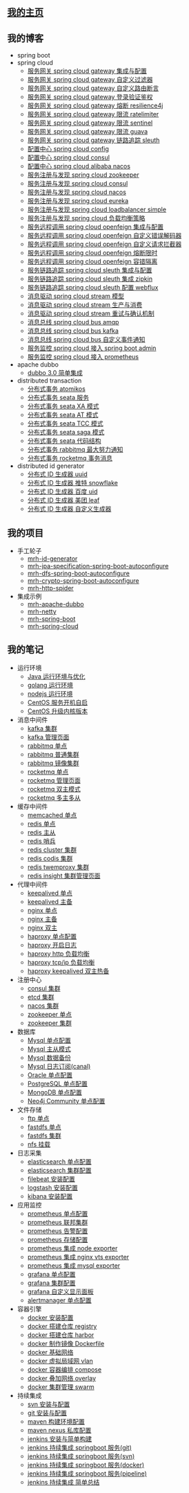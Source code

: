 
## [我的主页](https://zfhlm.github.io)

## 我的博客

  * spring boot
  * spring cloud
    * [服务网关 spring cloud gateway 集成与配置](https://github.com/zfhlm/zfhlm.github.io/blob/main/blog/microservice/springcloud/gateway/Part01%20spring%20cloud%20gateway%20%E9%9B%86%E6%88%90%E4%B8%8E%E9%85%8D%E7%BD%AE.md)
    * [服务网关 spring cloud gateway 自定义过滤器](https://github.com/zfhlm/zfhlm.github.io/blob/main/blog/microservice/springcloud/gateway/Part02%20spring%20cloud%20gateway%20%E8%87%AA%E5%AE%9A%E4%B9%89%E8%BF%87%E6%BB%A4%E5%99%A8.md)
    * [服务网关 spring cloud gateway 自定义路由断言](https://github.com/zfhlm/zfhlm.github.io/blob/main/blog/microservice/springcloud/gateway/Part03%20spring%20cloud%20gateway%20%E8%87%AA%E5%AE%9A%E4%B9%89%E8%B7%AF%E7%94%B1%E6%96%AD%E8%A8%80.md)
    * [服务网关 spring cloud gateway 登录验证鉴权](https://github.com/zfhlm/zfhlm.github.io/blob/main/blog/microservice/springcloud/gateway/Part04%20spring%20cloud%20gateway%20%E7%99%BB%E5%BD%95%E9%AA%8C%E8%AF%81%E9%89%B4%E6%9D%83.md)
    * [服务网关 spring cloud gateway 熔断 resilience4j](https://github.com/zfhlm/zfhlm.github.io/blob/main/blog/microservice/springcloud/gateway/Part05%20spring%20cloud%20gateway%20%E7%86%94%E6%96%AD%20resilience4j.md)
    * [服务网关 spring cloud gateway 限流 ratelimiter](https://github.com/zfhlm/zfhlm.github.io/blob/main/blog/microservice/springcloud/gateway/Part06%20spring%20cloud%20gateway%20%E9%99%90%E6%B5%81%20ratelimiter.md)
    * [服务网关 spring cloud gateway 限流 sentinel](https://github.com/zfhlm/zfhlm.github.io/blob/main/blog/microservice/springcloud/gateway/Part07%20spring%20cloud%20gateway%20%E9%99%90%E6%B5%81%20sentinel.md)
    * [服务网关 spring cloud gateway 限流 guava](https://github.com/zfhlm/zfhlm.github.io/blob/main/blog/microservice/springcloud/gateway/Part08%20spring%20cloud%20gateway%20%E9%99%90%E6%B5%81%20guava.md)
    * [服务网关 spring cloud gateway 链路追踪 sleuth](https://github.com/zfhlm/zfhlm.github.io/blob/main/blog/microservice/springcloud/gateway/Part09%20spring%20cloud%20gateway%20%E9%93%BE%E8%B7%AF%E8%BF%BD%E8%B8%AA%20sleuth.md)
    * [配置中心 spring cloud config](https://github.com/zfhlm/zfhlm.github.io/blob/main/blog/microservice/springcloud/config/Part01%20spring%20cloud%20config%20%E9%85%8D%E7%BD%AE%E4%B8%AD%E5%BF%83.md)
    * [配置中心 spring cloud consul](https://github.com/zfhlm/zfhlm.github.io/blob/main/blog/microservice/springcloud/config/Part02%20spring%20cloud%20consul%20%E9%85%8D%E7%BD%AE%E4%B8%AD%E5%BF%83.md)
    * [配置中心 spring cloud alibaba nacos](https://github.com/zfhlm/zfhlm.github.io/blob/main/blog/microservice/springcloud/config/Part03%20spring%20cloud%20alibaba%20nacos%20%E9%85%8D%E7%BD%AE%E4%B8%AD%E5%BF%83.md)
    * [服务注册与发现 spring cloud zookeeper](https://github.com/zfhlm/zfhlm.github.io/blob/main/blog/microservice/springcloud/discovery/Part01%20spring%20cloud%20discovery%20%E6%B3%A8%E5%86%8C%E4%B8%AD%E5%BF%83%20zookeeper.md)
    * [服务注册与发现 spring cloud consul](https://github.com/zfhlm/zfhlm.github.io/blob/main/blog/microservice/springcloud/discovery/Part02%20spring%20cloud%20discovery%20%E6%B3%A8%E5%86%8C%E4%B8%AD%E5%BF%83%20consul.md)
    * [服务注册与发现 spring cloud nacos](https://github.com/zfhlm/zfhlm.github.io/blob/main/blog/microservice/springcloud/discovery/Part03%20spring%20cloud%20discovery%20%E6%B3%A8%E5%86%8C%E4%B8%AD%E5%BF%83%20nacos.md)
    * [服务注册与发现 spring cloud eureka](https://github.com/zfhlm/zfhlm.github.io/blob/main/blog/microservice/springcloud/discovery/Part04%20spring%20cloud%20discovery%20%E6%B3%A8%E5%86%8C%E4%B8%AD%E5%BF%83%20eureka.md)
    * [服务注册与发现 spring cloud loadbalancer simple](https://github.com/zfhlm/zfhlm.github.io/blob/main/blog/microservice/springcloud/discovery/Part05%20spring%20cloud%20discovery%20%E6%97%A0%E6%B3%A8%E5%86%8C%E4%B8%AD%E5%BF%83.md)
    * [服务注册与发现 spring cloud 负载均衡策略](https://github.com/zfhlm/zfhlm.github.io/blob/main/blog/microservice/springcloud/discovery/Part06%20spring%20cloud%20discovery%20%E8%87%AA%E5%AE%9A%E4%B9%89%E8%B4%9F%E8%BD%BD%E5%9D%87%E8%A1%A1%E7%AD%96%E7%95%A5.md)
    * [服务远程调用 spring cloud openfeign 集成与配置](https://github.com/zfhlm/zfhlm.github.io/blob/main/blog/microservice/springcloud/openfeign/Part01%20spring%20cloud%20openfeign%20%E9%9B%86%E6%88%90%E4%B8%8E%E9%85%8D%E7%BD%AE.md)
    * [服务远程调用 spring cloud openfeign 自定义错误解码器](https://github.com/zfhlm/zfhlm.github.io/blob/main/blog/microservice/springcloud/openfeign/Part02%20spring%20cloud%20openfeign%20%E8%87%AA%E5%AE%9A%E4%B9%89%E9%94%99%E8%AF%AF%E8%A7%A3%E7%A0%81%E5%99%A8.md)
    * [服务远程调用 spring cloud openfeign 自定义请求拦截器](https://github.com/zfhlm/zfhlm.github.io/blob/main/blog/microservice/springcloud/openfeign/Part03%20spring%20cloud%20openfeign%20%E8%87%AA%E5%AE%9A%E4%B9%89%E8%AF%B7%E6%B1%82%E6%8B%A6%E6%88%AA%E5%99%A8.md)
    * [服务远程调用 spring cloud openfeign 熔断限时](https://github.com/zfhlm/zfhlm.github.io/blob/main/blog/microservice/springcloud/openfeign/Part04%20spring%20cloud%20openfeign%20%E6%9C%8D%E5%8A%A1%E7%86%94%E6%96%AD%E9%99%90%E6%97%B6.md)
    * [服务远程调用 spring cloud openfeign 容错隔离](https://github.com/zfhlm/zfhlm.github.io/blob/main/blog/microservice/springcloud/openfeign/Part05%20spring%20cloud%20openfeign%20%E6%9C%8D%E5%8A%A1%E5%AE%B9%E9%94%99%E9%9A%94%E7%A6%BB.md)
    * [服务链路追踪 spring cloud sleuth 集成与配置](https://github.com/zfhlm/zfhlm.github.io/blob/main/blog/microservice/springcloud/sleuth/Part01%20spring%20cloud%20sleuth%20%E9%9B%86%E6%88%90%E4%B8%8E%E9%85%8D%E7%BD%AE.md)
    * [服务链路追踪 spring cloud sleuth 集成 zipkin](https://github.com/zfhlm/zfhlm.github.io/blob/main/blog/microservice/springcloud/sleuth/Part02%20spring%20cloud%20sleuth%20%E9%9B%86%E6%88%90%20zipkin.md)
    * [服务链路追踪 spring cloud sleuth 配置 webflux](https://github.com/zfhlm/zfhlm.github.io/blob/main/blog/microservice/springcloud/sleuth/Part03%20spring%20cloud%20sleuth%20%E9%85%8D%E7%BD%AE%20webflux.md)
    * [消息驱动 spring cloud stream 模型](https://github.com/zfhlm/zfhlm.github.io/blob/main/blog/microservice/springcloud/stream/Part01%20spring%20cloud%20stream%20%E6%A8%A1%E5%9E%8B.md)
    * [消息驱动 spring cloud stream 生产与消费](https://github.com/zfhlm/zfhlm.github.io/blob/main/blog/microservice/springcloud/stream/Part02%20spring%20cloud%20stream%20%E7%94%9F%E4%BA%A7%E4%B8%8E%E6%B6%88%E8%B4%B9.md)
    * [消息驱动 spring cloud stream 重试与确认机制](https://github.com/zfhlm/zfhlm.github.io/blob/main/blog/microservice/springcloud/stream/Part03%20spring%20cloud%20stream%20%E9%87%8D%E8%AF%95%E4%B8%8E%E7%A1%AE%E8%AE%A4%E6%9C%BA%E5%88%B6.md)
    * [消息总线 spring cloud bus amqp](https://github.com/zfhlm/zfhlm.github.io/blob/main/blog/microservice/springcloud/bus/Part01%20spring%20cloud%20bus%20%E6%B6%88%E6%81%AF%E6%80%BB%E7%BA%BF%20amqp.md)
    * [消息总线 spring cloud bus kafka](https://github.com/zfhlm/zfhlm.github.io/blob/main/blog/microservice/springcloud/bus/Part02%20spring%20cloud%20bus%20%E6%B6%88%E6%81%AF%E6%80%BB%E7%BA%BF%20kafka.md)
    * [消息总线 spring cloud bus 自定义事件通知](https://github.com/zfhlm/zfhlm.github.io/blob/main/blog/microservice/springcloud/bus/Part03%20spring%20cloud%20bus%20%E8%87%AA%E5%AE%9A%E4%B9%89%E4%BA%8B%E4%BB%B6%E9%80%9A%E7%9F%A5.md)
    * [服务监控 spring cloud 接入 spring boot admin](https://github.com/zfhlm/zfhlm.github.io/blob/main/blog/microservice/springcloud/monitor/Part01%20spring%20cloud%20%E6%9C%8D%E5%8A%A1%E7%9B%91%E6%8E%A7%20springbootadmin.md)
    * [服务监控 spring cloud 接入 prometheus](https://github.com/zfhlm/zfhlm.github.io/blob/main/blog/microservice/springcloud/monitor/Part02%20spring%20cloud%20%E6%9C%8D%E5%8A%A1%E7%9B%91%E6%8E%A7%20prometheus.md)
  * apache dubbo
    * [dubbo 3.0 简单集成](https://github.com/zfhlm/zfhlm.github.io/blob/main/blog/microservice/dubbo/Part01%20dubbo%203.0%20%E7%AE%80%E5%8D%95%E9%9B%86%E6%88%90.md)
  * distributed transaction
    * [分布式事务 atomikos](https://github.com/zfhlm/zfhlm.github.io/blob/main/blog/microservice/transaction/Part01%20%E5%88%86%E5%B8%83%E5%BC%8F%E4%BA%8B%E5%8A%A1%20atomikos.md)
    * [分布式事务 seata 服务](https://github.com/zfhlm/zfhlm.github.io/blob/main/blog/microservice/transaction/Part02%20%E5%88%86%E5%B8%83%E5%BC%8F%E4%BA%8B%E5%8A%A1%20seata%20%E6%9C%8D%E5%8A%A1.md)
    * [分布式事务 seata XA 模式](https://github.com/zfhlm/zfhlm.github.io/blob/main/blog/microservice/transaction/Part03%20%E5%88%86%E5%B8%83%E5%BC%8F%E4%BA%8B%E5%8A%A1%20seata%20XA%E6%A8%A1%E5%BC%8F.md)
    * [分布式事务 seata AT 模式](https://github.com/zfhlm/zfhlm.github.io/blob/main/blog/microservice/transaction/Part04%20%E5%88%86%E5%B8%83%E5%BC%8F%E4%BA%8B%E5%8A%A1%20seata%20AT%E6%A8%A1%E5%BC%8F.md)
    * [分布式事务 seata TCC 模式](https://github.com/zfhlm/zfhlm.github.io/blob/main/blog/microservice/transaction/Part05%20%E5%88%86%E5%B8%83%E5%BC%8F%E4%BA%8B%E5%8A%A1%20seata%20TCC%E6%A8%A1%E5%BC%8F.md)
    * [分布式事务 seata saga 模式](https://github.com/zfhlm/zfhlm.github.io/blob/main/blog/microservice/transaction/Part06%20%E5%88%86%E5%B8%83%E5%BC%8F%E4%BA%8B%E5%8A%A1%20seata%20saga%E6%A8%A1%E5%BC%8F.md)
    * [分布式事务 seata 代码结构](https://github.com/zfhlm/zfhlm.github.io/blob/main/blog/microservice/transaction/Part07%20%E5%88%86%E5%B8%83%E5%BC%8F%E4%BA%8B%E5%8A%A1%20seata%20%E4%BB%A3%E7%A0%81%E7%BB%93%E6%9E%84.md)
    * [分布式事务 rabbitmq 最大努力通知](https://github.com/zfhlm/zfhlm.github.io/blob/main/blog/microservice/transaction/Part08%20%E5%88%86%E5%B8%83%E5%BC%8F%E4%BA%8B%E5%8A%A1%20rabbitmq%20%E6%9C%80%E5%A4%A7%E5%8A%AA%E5%8A%9B%E9%80%9A%E7%9F%A5.md)
    * [分布式事务 rocketmq 事务消息](https://github.com/zfhlm/zfhlm.github.io/blob/main/blog/microservice/transaction/Part09%20%E5%88%86%E5%B8%83%E5%BC%8F%E4%BA%8B%E5%8A%A1%20rocketmq%20%E4%BA%8B%E5%8A%A1%E6%B6%88%E6%81%AF.md)
  * distributed id generator
    * [分布式 ID 生成器 uuid](https://github.com/zfhlm/zfhlm.github.io/blob/main/blog/microservice/id/generator/Part01%20%E5%88%86%E5%B8%83%E5%BC%8F%20ID%20%E7%94%9F%E6%88%90%E5%99%A8%20uuid.md)
    * [分布式 ID 生成器 推特 snowflake](https://github.com/zfhlm/zfhlm.github.io/blob/main/blog/microservice/id/generator/Part02%20%E5%88%86%E5%B8%83%E5%BC%8F%20ID%20%E7%94%9F%E6%88%90%E5%99%A8%20%E6%8E%A8%E7%89%B9%20snowflake.md)
    * [分布式 ID 生成器 百度 uid](https://github.com/zfhlm/zfhlm.github.io/blob/main/blog/microservice/id/generator/Part03%20%E5%88%86%E5%B8%83%E5%BC%8F%20ID%20%E7%94%9F%E6%88%90%E5%99%A8%20%E7%99%BE%E5%BA%A6%20uid.md)
    * [分布式 ID 生成器 美团 leaf](https://github.com/zfhlm/zfhlm.github.io/blob/main/blog/microservice/id/generator/Part04%20%E5%88%86%E5%B8%83%E5%BC%8F%20ID%20%E7%94%9F%E6%88%90%E5%99%A8%20%E7%BE%8E%E5%9B%A2%20leaf.md)
    * [分布式 ID 生成器 自定义生成器](https://github.com/zfhlm/zfhlm.github.io/blob/main/blog/microservice/id/generator/Part05%20%E5%88%86%E5%B8%83%E5%BC%8F%20ID%20%E7%94%9F%E6%88%90%E5%99%A8%20%E8%87%AA%E5%AE%9A%E4%B9%89%E7%94%9F%E6%88%90%E5%99%A8.md)

## 我的项目

  * 手工轮子
    * [mrh-id-generator](https://github.com/zfhlm/mrh-id-generator)
    * [mrh-jpa-specification-spring-boot-autoconfigure](https://github.com/zfhlm/mrh-jpa-specification-spring-boot-autoconfigure)
    * [mrh-dfs-spring-boot-autoconfigure](https://github.com/zfhlm/mrh-dfs-spring-boot-autoconfigure)
    * [mrh-crypto-spring-boot-autoconfigure](https://github.com/zfhlm/mrh-crypto-spring-boot-autoconfigure)
    * [mrh-http-spider](https://github.com/zfhlm/mrh-http-spider)
  * 集成示例
    * [mrh-apache-dubbo](https://github.com/zfhlm/mrh-example/tree/main/mrh-apache-dubbo)
    * [mrh-netty](https://github.com/zfhlm/mrh-example/tree/main/mrh-netty)
    * [mrh-spring-boot](https://github.com/zfhlm/mrh-example/tree/main/mrh-spring-boot)
    * [mrh-spring-cloud](https://github.com/zfhlm/mrh-example/tree/main/mrh-spring-cloud)

## 我的笔记

  * 运行环境
    * [Java 运行环境与优化](https://github.com/zfhlm/zfhlm.github.io/blob/main/document/env/Part01%20Java%20%E8%BF%90%E8%A1%8C%E7%8E%AF%E5%A2%83%E9%85%8D%E7%BD%AE.md)
    * [golang 运行环境](https://github.com/zfhlm/zfhlm.github.io/blob/main/document/env/Part02%20golang%20%E8%BF%90%E8%A1%8C%E7%8E%AF%E5%A2%83%E9%85%8D%E7%BD%AE.md)
    * [nodejs 运行环境](https://github.com/zfhlm/zfhlm.github.io/blob/main/document/env/Part03%20nodejs%20%E8%BF%90%E8%A1%8C%E7%8E%AF%E5%A2%83%E9%85%8D%E7%BD%AE.md)
    * [CentOS 服务开机自启](https://github.com/zfhlm/zfhlm.github.io/blob/main/document/env/Part04%20CentOS%20%E6%9C%8D%E5%8A%A1%E5%BC%80%E6%9C%BA%E8%87%AA%E5%90%AF.md)
    * [CentOS 升级内核版本](https://github.com/zfhlm/zfhlm.github.io/blob/main/document/env/Part05%20CentOS%20%E5%8D%87%E7%BA%A7%E5%86%85%E6%A0%B8%E7%89%88%E6%9C%AC.md)
  * 消息中间件
    * [kafka 集群](https://github.com/zfhlm/zfhlm.github.io/blob/main/document/mq/kafka/Part1%20%E9%9B%86%E7%BE%A4%E9%85%8D%E7%BD%AE.md)
    * [kafka 管理页面](https://github.com/zfhlm/zfhlm.github.io/blob/main/document/mq/kafka/Part2%20%E7%95%8C%E9%9D%A2%E5%8C%96%E7%AE%A1%E7%90%86cmak.md)
    * [rabbitmq 单点](https://github.com/zfhlm/zfhlm.github.io/blob/main/document/mq/rabbitmq/Part1%20%E5%8D%95%E7%82%B9%E9%85%8D%E7%BD%AE.md)
    * [rabbitmq 普通集群](https://github.com/zfhlm/zfhlm.github.io/blob/main/document/mq/rabbitmq/Part2%20%E6%99%AE%E9%80%9A%E9%9B%86%E7%BE%A4.md)
    * [rabbitmq 镜像集群](https://github.com/zfhlm/zfhlm.github.io/blob/main/document/mq/rabbitmq/Part3%20%E9%95%9C%E5%83%8F%E9%9B%86%E7%BE%A4.md)
    * [rocketmq 单点](https://github.com/zfhlm/zfhlm.github.io/blob/main/document/mq/rocketmq/Part1%20%E5%8D%95%E7%82%B9%E9%85%8D%E7%BD%AE.md)
    * [rocketmq 管理页面](https://github.com/zfhlm/zfhlm.github.io/blob/main/document/mq/rocketmq/Part2%20%E6%8E%A7%E5%88%B6%E5%8F%B0%E7%95%8C%E9%9D%A2.md)
    * [rocketmq 双主模式](https://github.com/zfhlm/zfhlm.github.io/blob/main/document/mq/rocketmq/Part3%20%E9%9B%86%E7%BE%A4%E4%B9%8B%E5%8F%8C%E4%B8%BB%E6%A8%A1%E5%BC%8F.md)
    * [rocketmq 多主多从](https://github.com/zfhlm/zfhlm.github.io/blob/main/document/mq/rocketmq/Part4%20%E9%9B%86%E7%BE%A4%E4%B9%8B%E5%A4%9A%E4%B8%BB%E5%A4%9A%E4%BB%8E.md)
  * 缓存中间件
    * [memcached 单点](https://github.com/zfhlm/zfhlm.github.io/blob/main/document/cache/memcached/Part1%20%E5%8D%95%E7%82%B9%E9%85%8D%E7%BD%AE.md)
    * [redis 单点](https://github.com/zfhlm/zfhlm.github.io/blob/main/document/cache/redis/Part1%20%E5%8D%95%E7%82%B9%E9%85%8D%E7%BD%AE.md)
    * [redis 主从](https://github.com/zfhlm/zfhlm.github.io/blob/main/document/cache/redis/Part2%20%E9%9B%86%E7%BE%A4%E4%B9%8B%E4%B8%BB%E4%BB%8E%E5%A4%8D%E5%88%B6.md)
    * [redis 哨兵](https://github.com/zfhlm/zfhlm.github.io/blob/main/document/cache/redis/Part3%20%E9%9B%86%E7%BE%A4%E4%B9%8B%E5%93%A8%E5%85%B5%E6%A8%A1%E5%BC%8F.md)
    * [redis cluster 集群](https://github.com/zfhlm/zfhlm.github.io/blob/main/document/cache/redis/Part4%20%E9%9B%86%E7%BE%A4%E4%B9%8BRedis-Cluster.md)
    * [redis codis 集群](https://github.com/zfhlm/zfhlm.github.io/blob/main/document/cache/redis/Part5%20%E9%9B%86%E7%BE%A4%E4%B9%8BCodis.md)
    * [redis twemproxy 集群](https://github.com/zfhlm/zfhlm.github.io/blob/main/document/cache/redis/Part6%20%E9%9B%86%E7%BE%A4%E4%B9%8BTwemproxy.md)
    * [redis insight 集群管理页面](https://github.com/zfhlm/zfhlm.github.io/blob/main/document/cache/redis/Part7%20%E9%9B%86%E7%BE%A4%E7%AE%A1%E7%90%86%E5%B7%A5%E5%85%B7redisinsight.md)
  * 代理中间件
    * [keepalived 单点](https://github.com/zfhlm/zfhlm.github.io/blob/main/document/proxy/keepalived/Part1%20%E5%8D%95%E7%82%B9%E9%85%8D%E7%BD%AE.md)
    * [keepalived 主备](https://github.com/zfhlm/zfhlm.github.io/blob/main/document/proxy/keepalived/Part2%20%E4%B8%BB%E5%A4%87%E9%85%8D%E7%BD%AE.md)
    * [nginx 单点](https://github.com/zfhlm/zfhlm.github.io/blob/main/document/proxy/nginx/Part1%20%E5%8D%95%E7%82%B9%E9%85%8D%E7%BD%AE.md)
    * [nginx 主备](https://github.com/zfhlm/zfhlm.github.io/blob/main/document/proxy/nginx/Part2%20%E4%B8%BB%E5%A4%87%E6%A8%A1%E5%BC%8F(keepalived).md)
    * [nginx 双主](https://github.com/zfhlm/zfhlm.github.io/blob/main/document/proxy/nginx/Part3%20%E5%8F%8C%E4%B8%BB%E6%A8%A1%E5%BC%8F(keepalived).md)
    * [haproxy 单点配置](https://github.com/zfhlm/zfhlm.github.io/blob/main/document/proxy/haproxy/Part1%20%E5%8D%95%E7%82%B9%E9%85%8D%E7%BD%AE.md)
    * [haproxy 开启日志](https://github.com/zfhlm/zfhlm.github.io/blob/main/document/proxy/haproxy/Part2%20%E5%BC%80%E5%90%AF%E6%97%A5%E5%BF%97.md)
    * [haproxy http 负载均衡](https://github.com/zfhlm/zfhlm.github.io/blob/main/document/proxy/haproxy/Part3%20%E4%B8%83%E5%B1%82http%E8%B4%9F%E8%BD%BD%E5%9D%87%E8%A1%A1.md)
    * [haproxy tcp/ip 负载均衡](https://github.com/zfhlm/zfhlm.github.io/blob/main/document/proxy/haproxy/Part4%20%E5%9B%9B%E5%B1%82tcp%E8%B4%9F%E8%BD%BD%E5%9D%87%E8%A1%A1.md)
    * [haproxy keepalived 双主热备](https://github.com/zfhlm/zfhlm.github.io/blob/main/document/proxy/haproxy/Part5%20%E5%8F%8C%E4%B8%BB%E7%83%AD%E5%A4%87(keepalived).md)
  * 注册中心
    * [consul 集群](https://github.com/zfhlm/zfhlm.github.io/blob/main/document/registry/consul/Part1%20%E6%90%AD%E5%BB%BAconsul%E9%9B%86%E7%BE%A4.md)
    * [etcd 集群](https://github.com/zfhlm/zfhlm.github.io/blob/main/document/registry/etcd/Part1%20%E6%90%AD%E5%BB%BAetcd%E9%9B%86%E7%BE%A4.md)
    * [nacos 集群](https://github.com/zfhlm/zfhlm.github.io/blob/main/document/registry/nacos/Part1%20%E5%AE%89%E8%A3%85nacos.md)
    * [zookeeper 单点](https://github.com/zfhlm/zfhlm.github.io/blob/main/document/registry/zookeeper/Part1%20%E5%8D%95%E7%82%B9%E9%85%8D%E7%BD%AE.md)
    * [zookeeper 集群](https://github.com/zfhlm/zfhlm.github.io/blob/main/document/registry/zookeeper/Part2%20%E9%9B%86%E7%BE%A4%E9%85%8D%E7%BD%AE.md)
  * 数据库
    * [Mysql 单点配置]()
    * [Mysql 主从模式]()
    * [Mysql 数据备份]()
    * [Mysql 日志订阅(canal)]()
    * [Oracle 单点配置]()
    * [PostgreSQL 单点配置]()
    * [MongoDB 单点配置]()
    * [Neo4j Community 单点配置]()
  * 文件存储
    * [ftp 单点](https://github.com/zfhlm/zfhlm.github.io/blob/main/document/fs/ftp/Part1%20%E5%AE%89%E8%A3%85ftp.md)
    * [fastdfs 单点](https://github.com/zfhlm/zfhlm.github.io/blob/main/document/fs/fastdfs/Part1%20%E5%8D%95%E7%82%B9%E9%85%8D%E7%BD%AE.md)
    * [fastdfs 集群](https://github.com/zfhlm/zfhlm.github.io/blob/main/document/fs/fastdfs/Part2%20%E9%9B%86%E7%BE%A4%E9%85%8D%E7%BD%AE.md)
    * [nfs 挂载](https://github.com/zfhlm/zfhlm.github.io/blob/main/document/fs/nfs/Part1%20%E7%BD%91%E7%BB%9C%E6%96%87%E4%BB%B6%E7%B3%BB%E7%BB%9Fnfs.md)
  * 日志采集
    * [elasticsearch 单点配置](https://github.com/zfhlm/zfhlm.github.io/blob/main/document/elk/Part1%20%E5%8D%95%E7%82%B9%E9%85%8D%E7%BD%AEelasticsearch.md)
    * [elasticsearch 集群配置](https://github.com/zfhlm/zfhlm.github.io/blob/main/document/elk/Part2%20%E9%9B%86%E7%BE%A4%E9%85%8D%E7%BD%AEelasticsearch.md)
    * [filebeat 安装配置](https://github.com/zfhlm/zfhlm.github.io/blob/main/document/elk/Part5%20%E5%AE%89%E8%A3%85%E9%85%8D%E7%BD%AEfilebeat.md)
    * [logstash 安装配置](https://github.com/zfhlm/zfhlm.github.io/blob/main/document/elk/Part6%20%E5%AE%89%E8%A3%85%E9%85%8D%E7%BD%AElogstash.md)
    * [kibana 安装配置](https://github.com/zfhlm/zfhlm.github.io/blob/main/document/elk/Part4%20%E5%AE%89%E8%A3%85%E9%85%8D%E7%BD%AEkibana.md)
  * 应用监控
    * [prometheus 单点配置](https://github.com/zfhlm/zfhlm.github.io/blob/main/document/apm/prometheus/Part1%20%E5%8D%95%E7%82%B9%E9%85%8D%E7%BD%AEprometheus.md)
    * [prometheus 联邦集群](https://github.com/zfhlm/zfhlm.github.io/blob/main/document/apm/prometheus/Part2%20%E8%81%94%E9%82%A6%E9%9B%86%E7%BE%A4prometheus.md)
    * [prometheus 告警配置](https://github.com/zfhlm/zfhlm.github.io/blob/main/document/apm/prometheus/Part3%20%E5%91%8A%E8%AD%A6%E9%85%8D%E7%BD%AEprometheus.md)
    * [prometheus 存储配置](https://github.com/zfhlm/zfhlm.github.io/blob/main/document/apm/prometheus/Part4%20%E5%AD%98%E5%82%A8%E9%85%8D%E7%BD%AEprometheus.md)
    * [prometheus 集成 node exporter](https://github.com/zfhlm/zfhlm.github.io/blob/main/document/apm/prometheus/Part5%20%E9%9B%86%E6%88%90node%20exporter.md)
    * [prometheus 集成 nginx vts exporter](https://github.com/zfhlm/zfhlm.github.io/blob/main/document/apm/prometheus/Part6%20%E9%9B%86%E6%88%90nginx%20vts%20exporter.md)
    * [prometheus 集成 mysql exporter](https://github.com/zfhlm/zfhlm.github.io/blob/main/document/apm/prometheus/Part7%20%E9%9B%86%E6%88%90mysql%20exporter.md)
    * [grafana 单点配置](https://github.com/zfhlm/zfhlm.github.io/blob/main/document/apm/grafana/Part1%20%E5%8D%95%E7%82%B9%E9%85%8D%E7%BD%AEgrafana.md)
    * [grafana 集群配置](https://github.com/zfhlm/zfhlm.github.io/blob/main/document/apm/grafana/Part2%20%E9%9B%86%E7%BE%A4%E9%85%8D%E7%BD%AEgrafana.md)
    * [grafana 自定义显示面板](https://github.com/zfhlm/zfhlm.github.io/blob/main/document/apm/grafana/Part3%20%E8%87%AA%E5%AE%9A%E4%B9%89%E7%BB%9F%E8%AE%A1%E9%9D%A2%E6%9D%BFgrafana.md)
    * [alertmanager 单点配置](https://github.com/zfhlm/zfhlm.github.io/blob/main/document/apm/alertmanager/Part1%20%E5%8D%95%E7%82%B9%E9%85%8D%E7%BD%AEalertmanager.md)
  * 容器引擎
    * [docker 安装配置](https://github.com/zfhlm/zfhlm.github.io/blob/main/document/container/docker/Part01%20docker%20%E5%AE%89%E8%A3%85%E9%85%8D%E7%BD%AE.md)
    * [docker 搭建仓库 registry](https://github.com/zfhlm/zfhlm.github.io/blob/main/document/container/docker/Part02%20docker%20%E6%90%AD%E5%BB%BA%E4%BB%93%E5%BA%93%20registry.md)
    * [docker 搭建仓库 harbor](https://github.com/zfhlm/zfhlm.github.io/blob/main/document/container/docker/Part03%20docker%20%E6%90%AD%E5%BB%BA%E4%BB%93%E5%BA%93%20harbor.md)
    * [docker 制作镜像 Dockerfile](https://github.com/zfhlm/zfhlm.github.io/blob/main/document/container/docker/Part04%20docker%20%E5%88%B6%E4%BD%9C%E9%95%9C%E5%83%8F%20Dockerfile.md)
    * [docker 基础网络](https://github.com/zfhlm/zfhlm.github.io/blob/main/document/container/docker/Part05%20docker%20%E5%9F%BA%E7%A1%80%E7%BD%91%E7%BB%9C.md)
    * [docker 虚拟局域网 vlan](https://github.com/zfhlm/zfhlm.github.io/blob/main/document/container/docker/Part06%20docker%20%E8%99%9A%E6%8B%9F%E5%B1%80%E5%9F%9F%E7%BD%91%20vlan.md)
    * [docker 容器编排 compose](https://github.com/zfhlm/zfhlm.github.io/blob/main/document/container/docker/Part07%20docker%20%E5%AE%B9%E5%99%A8%E7%BC%96%E6%8E%92%20compose.md)
    * [docker 叠加网络 overlay](https://github.com/zfhlm/zfhlm.github.io/blob/main/document/container/docker/Part08%20docker%20%E5%8F%A0%E5%8A%A0%E7%BD%91%E7%BB%9C%20overlay.md)
    * [docker 集群管理 swarm](https://github.com/zfhlm/zfhlm.github.io/blob/main/document/container/docker/Part09%20docker%20%E9%9B%86%E7%BE%A4%E7%AE%A1%E7%90%86%20swarm.md)
  * 持续集成
    * [svn 安装与配置](https://github.com/zfhlm/zfhlm.github.io/blob/main/document/cicd/Part01%20svn%20%E5%AE%89%E8%A3%85%E4%B8%8E%E9%85%8D%E7%BD%AE.md)
    * [git 安装与配置](https://github.com/zfhlm/zfhlm.github.io/blob/main/document/cicd/Part02%20git%20%E5%AE%89%E8%A3%85%E4%B8%8E%E9%85%8D%E7%BD%AE.md)
    * [maven 构建环境配置](https://github.com/zfhlm/zfhlm.github.io/blob/main/document/cicd/Part03%20maven%20%E6%9E%84%E5%BB%BA%E7%8E%AF%E5%A2%83%E9%85%8D%E7%BD%AE.md)
    * [maven nexus 私库配置](https://github.com/zfhlm/zfhlm.github.io/blob/main/document/cicd/Part04%20maven%20nexus%20%E7%A7%81%E5%BA%93%E9%85%8D%E7%BD%AE.md)
    * [jenkins 安装与简单构建](https://github.com/zfhlm/zfhlm.github.io/blob/main/document/cicd/Part05%20Jenkins%20%E5%AE%89%E8%A3%85%E4%B8%8E%E7%AE%80%E5%8D%95%E6%9E%84%E5%BB%BA.md)
    * [jenkins 持续集成 springboot 服务(git)](https://github.com/zfhlm/zfhlm.github.io/blob/main/document/cicd/Part06%20Jenkins%20%E6%8C%81%E7%BB%AD%E9%9B%86%E6%88%90%20springboot%20%E6%9C%8D%E5%8A%A1(git).md)
    * [jenkins 持续集成 springboot 服务(svn)](https://github.com/zfhlm/zfhlm.github.io/blob/main/document/cicd/Part07%20Jenkins%20%E6%8C%81%E7%BB%AD%E9%9B%86%E6%88%90%20springboot%20%E6%9C%8D%E5%8A%A1(svn).md)
    * [jenkins 持续集成 springboot 服务(docker)](https://github.com/zfhlm/zfhlm.github.io/blob/main/document/cicd/Part08%20Jenkins%20%E6%8C%81%E7%BB%AD%E9%9B%86%E6%88%90%20springboot%20%E6%9C%8D%E5%8A%A1(docker).md)
    * [jenkins 持续集成 springboot 服务(pipeline)](https://github.com/zfhlm/zfhlm.github.io/blob/main/document/cicd/Part09%20Jenkins%20%E6%8C%81%E7%BB%AD%E9%9B%86%E6%88%90%20springboot%20%E6%9C%8D%E5%8A%A1(pipeline).md)
    * [jenkins 持续集成 简单总结](https://github.com/zfhlm/zfhlm.github.io/blob/main/document/cicd/Part10%20Jenkins%20%E6%8C%81%E7%BB%AD%E9%9B%86%E6%88%90%20%E7%AE%80%E5%8D%95%E6%80%BB%E7%BB%93.md)
